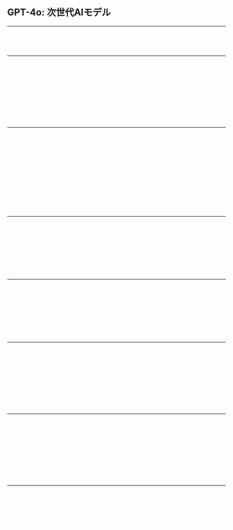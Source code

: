 ## GPT-4o: 次世代AIモデル

---
<section data-background-image="https://source.unsplash.com/random/1920x1080/?Artificial intelligence" data-background-opacity="0.5">
<h1 style="color: white; margin-top: 20px;">GPT-4o: 次世代AIモデル</h1>
</section>

---
<section data-background-image="https://source.unsplash.com/random/1920x1080/?technology" data-background-opacity="0.5">
<h2 style="color: white; margin-top: 20px;">GPT-4oとは</h2>
<ul style="color: white; margin-top: 20px;">
  <li>音声、ビジョン、テキストをリアルタイムで処理可能なフラッグシップモデル</li>
  <li>人間の反応時間に匹敵する高速応答</li>
  <li>多言語対応とコスト効率の向上</li>
</ul>
</section>

---
<section data-background-image="https://source.unsplash.com/random/1920x1080/?AI" data-background-opacity="0.5">
<h2 style="color: white; margin-top: 20px;">モデルの能力</h2>
<ul style="color: white; margin-top: 20px;">
<li>GPT-4oは、テキスト、音声、画像の入力を受け取り、テキスト、音声、画像の出力を生成できます。</li>
<li>音声入力に対して232ミリ秒で応答可能で、平均応答時間は320ミリ秒です。</li>
<li>英語とコードのテキスト処理においてGPT-4 Turboと同等の性能を持ち、非英語テキストでも大幅に改善されています。</li>
</ul>
</section>

---
<section data-background-image="https://source.unsplash.com/random/1920x1080/?model" data-background-opacity="0.5">
<h2 style="color: white; margin-top: 20px;">モデルの評価</h2>
<p style="color: white; margin-top: 20px;">GPT-4oは、テキスト、推論、コーディングの知能においてGPT-4 Turboレベルの性能を達成し、多言語、音声、ビジョンの能力において新たな高水準を設定しています。</p>
</section>

---
<section data-background-image="https://source.unsplash.com/random/1920x1080/?language" data-background-opacity="0.5">
<h2 style="color: white; margin-top: 20px;">言語トークン化</h2>
<p style="color: white; margin-top: 20px;">GPT-4oの新しいトークナイザーは、異なる言語ファミリーにわたる圧縮率を向上させています。例えば、ヒンディー語では2.9倍、ロシア語では1.7倍のトークン削減が実現されています。</p>
</section>

---
<section data-background-image="https://source.unsplash.com/random/1920x1080/?security" data-background-opacity="0.5">
<h2 style="color: white; margin-top: 20px;">モデルの安全性と制限</h2>
<ul style="color: white; margin-top: 20px;">
<li>GPT-4oは、トレーニングデータのフィルタリングやポストトレーニングによるモデルの行動の洗練など、モダリティ全体で安全性を内蔵しています。</li>
<li>新しい安全システムを構築し、音声出力に対するガードレールを提供しています。</li>
</ul>
</section>

---
<section data-background-image="https://source.unsplash.com/random/1920x1080/?possibility" data-background-opacity="0.5">
<h2 style="color: white; margin-top: 20px;">モデルの利用可能性</h2>
<ul style="color: white; margin-top: 20px;">
<li>GPT-4oは、テキストと画像の能力を持つモデルとして、ChatGPTの無料ティアおよびPlusユーザーに提供されます。</li>
<li>APIでは、GPT-4oは2倍の速度、半分の価格、5倍のレートリミットで利用可能です。</li>
</ul>
</section>

---
<section data-background-image="https://source.unsplash.com/random/1920x1080/?future" data-background-opacity="0.5">
<h2 style="color: white; margin-top: 20px;">GPT-4oを体験しよう</h2>
<p style="color: white; margin-top: 20px;">さあ、GPT-4oの革新的な世界に飛び込みましょう!</p>
</section>